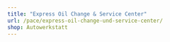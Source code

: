 ```yaml
---
title: "Express Oil Change & Service Center"
url: /pace/express-oil-change-und-service-center/
shop: Autowerkstatt
---
```

